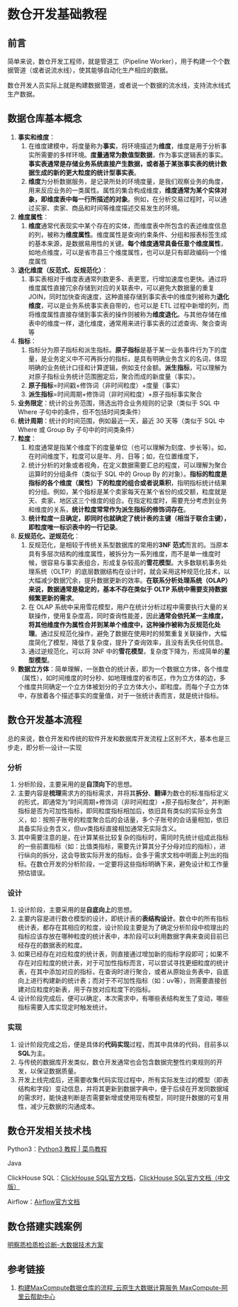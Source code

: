 # 数仓开发基础教程


## 前言

简单来说，数仓开发工程师，就是管道工（Pipeline Worker），用于构建一个个数据管道（或者说流水线），使其能够自动化生产相应的数据。

数仓开发人员实际上就是构建数据管道，或者说一个数据的流水线，支持流水线式生产数据。

## 数据仓库基本概念

1. **事实和维度**：
   1. 在维度建模中，将度量称为**事实**，将环境描述为**维度**，维度是用于分析事实所需要的多样环境。**度量通常为数值型数据**，作为事实逻辑表的事实。**事实表通常是存储业务系统直接产生数据，或者基于某张事实表的统计数据生成的新的更大粒度的统计型事实表**。
   2. **维度**为分析数据服务，是记录所处的环境度量，是我们观察业务的角度，用来反应业务的一类属性。属性的集合构成维度，**维度通常为某个实体对象，即维度表中每一行所描述的对象**。例如，在分析交易过程时，可以通过买家、卖家、商品和时间等维度描述交易发生的环境。
2. **维度属性**：
   1. **维度**通常代表现实中某个存在的实体，而维度表中所包含的表述维度信息的列，被称为**维度属性**。维度属性是查询约束条件、分组和报表标签生成的基本来源，是数据易用性的关键。**每个维度通常具备任意个维度属性**，如地点维度，可以是省市县三个维度属性，也可以是只有邮政编码一个维度属性
3. **退化维度（反范式、反规范化）**：
   1. 事实表相对于维度表通常列数更多、表更宽，行增加速度也更快。通过将维度属性直接冗余存储到对应的关联表中，可以避免大数据量的重复 JOIN，同时加快查询速度，这种直接存储到事实表中的维度列被称为**退化维度**，可以是业务系统事实表自带的，也可以是 ETL 过程中新增的列，而将维度属性直接存储到事实表的操作则被称为**维度退化**。与其他存储在维表中的维度一样，退化维度，通常用来进行事实表的过滤查询、聚合查询等
4. **指标**：
   1. 指标分为原子指标和派生指标。**原子指标**是基于某一业务事件行为下的度量，是业务定义中不可再拆分的指标，是具有明确业务含义的名词，体现明确的业务统计口径和计算逻辑，例如支付金额。**派生指标**，可以理解为对原子指标业务统计范围圈定后，聚合而成的新度量（事实）。
   2. **原子指标**=时间戳+修饰词（非时间粒度）+度量（事实）
   3. **派生指标**=时间周期+修饰词（非时间粒度）+原子指标事实聚合
5. **业务限定**：统计的业务范围，筛选出符合业务规则的记录（类似于 SQL 中 Where 子句中的条件，但不包括时间类条件）
6. **统计周期**：统计的时间范围，例如最近一天，最近 30 天等（类似于 SQL 中 Where 或 Group      By 子句中的时间类条件）
7. **粒度**：
   1. 粒度通常是指某个维度下的度量单位（也可以理解为刻度、步长等）。如，在时间维度下，粒度可以是年、月、日等；如，在位置维度下，
   2. 统计分析的对象或者视角，在定义数据需要汇总的程度，可以理解为聚合运算时的分组条件（类似于 SQL 中的 Group By 的对象）。**指标的粒度是指标的各个维度（属性）下的粒度的组合或者说乘积**，指明指标统计结果的分组。例如，某个指标是某个卖家每天在某个省份的成交额，粒度就是天、卖家、地区这三个维度的组合。在指定粒度时，需要充分考虑到业务和维度的关系，**统计粒度常常作为派生指标的修饰词存在**。
   3. **统计粒度一旦确定，即同时也就确定了统计表的主键（相当于联合主键），即粒度唯一标识表中的一行记录**。
8. **反规范化、逆规范化**：
   1. 反规范化，是相较于传统关系型数据库的常用的**3NF 范式**而言的。当原本具有多层次结构的维度属性，被拆分为一系列维度，而不是单一维度时候，很容易与事实表组合，形成复杂较高的**雪花模型**。大多数联机事务处理系统（OLTP）的底层数据结构在设计时，就会采用这种规范化技术，以大幅减少数据冗余，提升数据更新的效率。**在联系分析处理系统（OLAP）来说，数据通常是稳定的，基本不存在类似于 OLTP 系统中需要支持数据频繁更新的需求**。
   2. 在 OLAP 系统中采用雪花模型，用户在统计分析过程中需要执行大量的关联操作，使用复杂度高，同时查询性能差，因此**通常会依托某一主维度，将其他维度作为属性合并到某单个维度中，这种操作被称为反规范化处理**。通过反规范化操作，避免了数据在使用时的频繁重复关联操作，大幅度简化了模型，降低了复杂度，提升了查询效率，且没有丢失任何信息。
   3. 通过逆规范化，可以将 3NF 中的**雪花模型**，复杂度下降为，形成简单的**星型模型**。
9. **数据立方体**：简单理解，一张数仓的统计表，即为一个数据立方体，各个维度（属性），如时间维度的时分秒、如地理维度的省市区，作为立方体的边，多个维度共同确定一个立方体被划分的子立方体大小，即粒度。而每个子立方体中，存放着各个描述事实的度量值，对于一张统计表而言，就是统计指标。


## 数仓开发基本流程

总的来说，数仓开发和传统的软件开发和数据库开发流程上区别不大，基本也是三步走，即分析—设计—实现

### 分析

1. 分析阶段，主要采用的是**自顶向下**的思想。
2. 主要内容是**梳理**需求方的指标需求，并将其**拆分**、**翻译**为数仓的标准指标定义的形式，即通常为“时间周期+修饰词（非时间粒度）+原子指标聚合”，并判断指标是否为可加性指标，即同粒度指标相加后，依旧具有类似的实际业务含义，如：按照子账号的粒度聚合后的会话量，多个子账号的会话量相加，依旧具备实际业务含义，但uv类指标直接相加通常无实际含义。
3. 其中需要注意的是，在计算某些比较复杂的指标时，需同时先统计组成此指标的一些前置指标（如：比值类指标，需要先计算其分子分母对应的指标），进行纵向的拆分，这会导致实际开发的指标，会多于需求文档中明面上列出的指标。在数仓开发的分析阶段，一定要将这些指标明确下来，避免设计和工作量预估错误。

### 设计

1. 设计阶段，主要采用的是**自底向上**的思想。
2. 主要内容是进行数仓模型的设计，即统计表的**表结构设计**。数仓中的所有指标统计表，都存在其相应的粒度，设计阶段主要是为了确定分析阶段中梳理出的指标应该存放在哪种粒度的统计表中，本阶段可以利用数据字典来查阅目前已经存在的数据表的粒度。
3. 如果已经存在对应粒度的统计表，则直接通过增加新的指标字段即可；如果不存在对应粒度的统计表，对于可加性指标而言，可以尝试寻找更细粒度的统计表，在其中添加对应的指标，在查询时进行聚合，或者从原始业务表中，自底向上进行构建新的统计表；而对于不可加性指标（如：uv等），则需要直接创建对应粒度的新表，用于存放对应粒度下的指标。
4. 设计阶段完成后，便可以确定，本次需求中，有哪些表结构发生了变动，哪些指标需要入库实现定时触发统计。

### 实现

1. 设计阶段完成之后，便是具体的**代码实现**过程，而其中具体的代码，目前多以**SQL**为主。
2. 与传统的数据库开发类似，数仓开发通常也会包含数据完整性约束规则的开发，以保证数据质量。
3. 开发上线完成后，还需要收集代码实现过程中，所有实际发生过的模型（即表结构和字段）变动信息，并将其更新到数据字典中，便于后续在开发同数据域的需求时，能快速判断是否需要新增或使用现有模型，同时提升数据的可复用性，减少元数据的沟通成本。


## 数仓开发相关技术栈

Python3：[Python3 教程 | 菜鸟教程](https://www.runoob.com/python3/python3-tutorial.html)

Java

ClickHouse SQL：[ClickHouse SQL官方文档](https://clickhouse.com/docs/en/sql-reference/statements/)，[ClickHouse SQL官方文档（中文版）](https://clickhouse.com/docs/zh/sql-reference/statements/#)

Airflow：[Airflow官方文档](https://airflow.apache.org/docs/apache-airflow/stable/index.html)


## 数仓搭建实践案例

[明察质检质检诊断-大数据技术方案](https://xiaoduoai.feishu.cn/docx/LvMDdkNReo0QNmxIeSxc38mZnUf) 

## 参考链接

1. [构建MaxCompute数据仓库的流程_云原生大数据计算服务 MaxCompute-阿里云帮助中心](https://help.aliyun.com/document_detail/114631.html)